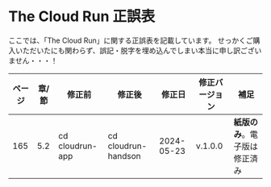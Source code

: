 # The Cloud Run 正誤表

ここでは、「The Cloud Run」に関する正誤表を記載しています。
せっかくご購入いただいたにも関わらず、誤記・脱字を埋め込んでしまい本当に申し訳ございません・・・！

| ページ | 章/節 | 修正前          | 修正後              | 修正日     | 修正バージョン | 補足                           |
| ------ | ----- | --------------- | ------------------- | ---------- | -------------- | ------------------------------ |
| 165    | 5.2   | cd cloudrun-app | cd cloudrun-handson | 2024-05-23 | v.1.0.0        | **紙版のみ**。電子版は修正済み |
